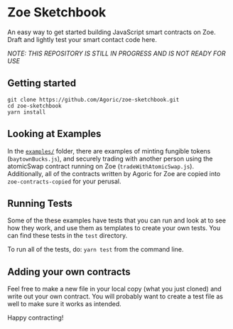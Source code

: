 # Zoe Sketchbook

An easy way to get started building JavaScript smart contracts on Zoe.
Draft and lightly test your smart contact code here.

*NOTE: THIS REPOSITORY IS STILL IN PROGRESS AND IS NOT READY FOR USE*

## Getting started

```
git clone https://github.com/Agoric/zoe-sketchbook.git
cd zoe-sketchbook
yarn install
```

## Looking at Examples

In the [`examples/`](https://github.com/Agoric/zoe-sketchbook/tree/master/examples) folder, there are examples of minting fungible tokens (`baytownBucks.js`), and securely trading with another person using the atomicSwap contract running on Zoe (`tradeWithAtomicSwap.js`). Additionally, all of the contracts written by Agoric for Zoe are copied into `zoe-contracts-copied` for your perusal. 

## Running Tests

Some of the these examples have tests that you can run and look at to see how they work, and use them as templates to create your own tests. You can find these tests in the `test` directory.

To run all of the tests, do: `yarn test` from the command line.

## Adding your own contracts

Feel free to make a new file in your local copy (what you just cloned) and write out your own contract. You will probably want to create a test file as well to make sure it works as intended. 

Happy contracting!

